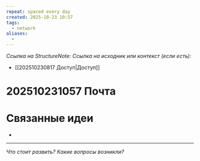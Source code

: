 ```yaml
---
repeat: spaced every day
created: 2025-10-23 10:57
tags:
  - network
aliases:
  -
---
```

*Ссылка на StructureNote:*
*Ссылка на исходник или контекст (если есть):*
- [[202510230817 Доступ|Доступ]]

# 202510231057 Почта


# Связанные идеи

- 

---

*Что стоит развить? Какие вопросы возникли?*
